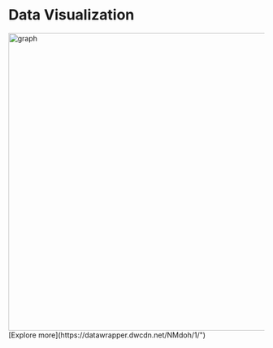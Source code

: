# Data Visualization

<img width="587" alt="graph" src="https://github.com/inyoung-j/is578-intro-dh/assets/144145472/5b7c6336-311c-4fda-a38c-beefbecbb2ea">
[Explore more](https://datawrapper.dwcdn.net/NMdoh/1/")